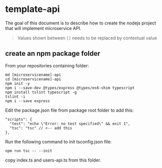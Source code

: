 # template-api
The goal of this document is to describe how to create the nodejs project that will implement microservice API.

> Values shown between `[]` needs to be replaced by contextual value
## create an npm package folder
From your repositories containing folder:
 
    md [microservicename]-api
    cd [microservicename]-api
    npm init -y
    npm i --save-dev @types/express @types/es6-shim typescript
    npm install tslint typescript -g
    tslint -i
    npm i --save express
    
Edit the package.json file from package root folder to add this:

    "scripts": {
      "test": "echo \"Error: no test specified\" && exit 1",
      "tsc": "tsc" // <-- add this
    },


Run the following command to init tsconfig.json file:

    npm run tsc -- --init

copy index.ts and users-api.ts from this folder.
